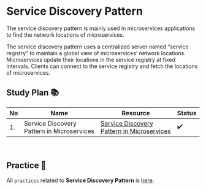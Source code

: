 # Service Discovery Pattern 
The service discovery pattern is mainly used in microservices applications to find the network locations of microservices.

The service discovery pattern uses a centralized server named “service registry” to maintain a global view of microservices’ network locations. Microservices update their locations in the service registry at fixed intervals. Clients can connect to the service registry and fetch the locations of microservices.

## Study Plan 📚

|No|Name|Resource|Status|
|--|----|--------|------|
|1.|Service Discovery Pattern in Microservices|[Service Discovery Pattern in Microservices](https://github.com/abbos0123/Microservices/blob/main/Microservice-Architecture/Registry%20and%20Discovery%20Pattern/Resource/Service%20Discovery%20Pattern%20in%20Microservices%20_%20by%20Chameera%20Dulanga%20_%20Bits%20and%20Pieces.pdf)|:heavy_check_mark:|

</br>

## Practice 📝 
All ```practices``` related to <b>Service Discovery Pattern</b> is [here](https://github.com/abbos0123/Microservices/blob/main/Microservice-Architecture/Registry%20and%20Discovery%20Pattern/Practice).
